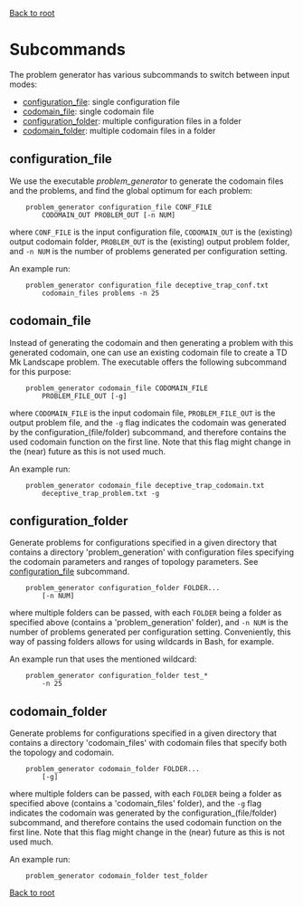 [Back to root](index.md)

# Subcommands

The problem generator has various subcommands to switch between input modes: 
- [configuration_file](#configurationfile): single configuration file
- [codomain_file](#codomainfile): single codomain file
- [configuration_folder](#configurationfolder): multiple configuration files in a folder
- [codomain_folder](#codomainfolder): multiple codomain files in a folder

## configuration_file

We use the executable *problem\_generator* to generate the codomain files and the problems, and find the global optimum for each problem: 
``` 
    problem_generator configuration_file CONF_FILE 
        CODOMAIN_OUT PROBLEM_OUT [-n NUM]
```
where `CONF_FILE` is the input configuration file, `CODOMAIN_OUT` is the (existing) output codomain folder, `PROBLEM_OUT` is the (existing) output problem folder, and `-n NUM` is the number of problems generated per configuration setting.

An example run:
```
    problem_generator configuration_file deceptive_trap_conf.txt 
        codomain_files problems -n 25
```

## codomain_file

Instead of generating the codomain and then generating a problem with this generated codomain, one can use an existing codomain file to create a TD Mk Landscape problem. The executable offers the following subcommand for this purpose: 
```
    problem_generator codomain_file CODOMAIN_FILE 
        PROBLEM_FILE_OUT [-g]
```
where `CODOMAIN_FILE` is the input codomain file, `PROBLEM_FILE_OUT` is the output problem file, and the `-g` flag indicates the codomain was generated by the configuration_(file/folder) subcommand, and therefore contains the used codomain function on the first line. Note that this flag might change in the (near) future as this is not used much.

An example run:
```
    problem_generator codomain_file deceptive_trap_codomain.txt 
        deceptive_trap_problem.txt -g
```
## configuration_folder

Generate problems for configurations specified in a given directory that contains a directory 'problem_generation' with configuration files specifying the codomain parameters and ranges of topology parameters. See [configuration_file](#configuration_file) subcommand.

``` 
    problem_generator configuration_folder FOLDER... 
        [-n NUM]
```
where multiple folders can be passed, with each `FOLDER` being a folder as specified above (contains a 'problem_generation' folder), and `-n NUM` is the number of problems generated per configuration setting. Conveniently, this way of passing folders allows for using wildcards in Bash, for example. 

An example run that uses the mentioned wildcard:
```
    problem_generator configuration_folder test_*
        -n 25
```

## codomain_folder

Generate problems for configurations specified in a given directory that contains a directory 'codomain_files' with codomain files that specify both the topology and codomain. 

```
    problem_generator codomain_folder FOLDER...
        [-g]
```
where multiple folders can be passed, with each `FOLDER` being a folder as specified above (contains a 'codomain_files' folder), and the `-g` flag indicates the codomain was generated by the configuration_(file/folder) subcommand, and therefore contains the used codomain function on the first line. Note that this flag might change in the (near) future as this is not used much.

An example run:
```
    problem_generator codomain_folder test_folder
```


[Back to root](index.md)